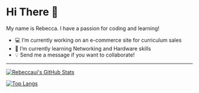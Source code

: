 # Hi There 💾

My name is Rebecca. I have a passion for coding and learning!

- 💻 I’m currently working on an e-commerce site for curriculum sales
- 🌱 I’m currently learning Networking and Hardware skills
- 💡 Send me a message if you want to collaborate!

---

[![Rebeccaui's GitHub Stats](https://github-readme-stats.vercel.app/api?username=rebeccaui&count_private=true)](https://github.com/rebeccaui/github-readme-stats)

[![Top Langs](https://github-readme-stats.vercel.app/api/top-langs/?username=rebeccaui&layout=compact)](https://github.com/rebeccaui/github-readme-stats)
<!--
**rebeccaui/rebeccaui** is a ✨ _special_ ✨ repository because its `README.md` (this file) appears on your GitHub profile.
- 🤔 I’m looking for help with ...
- 💬 Ask me about ...
- 📫 How to reach me: ...
- 😄 Pronouns: ...
- ⚡ Fun fact: ...
-->
